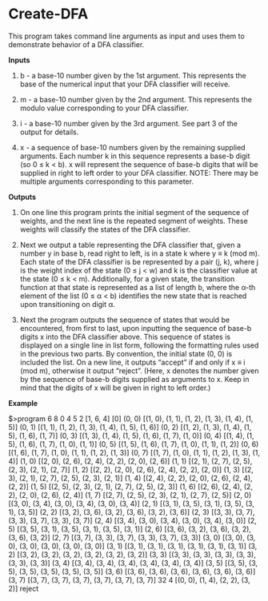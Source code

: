 # Create-DFA
This program takes command line arguments as input and uses them to demonstrate behavior of a DFA classifier.

**Inputs**

1. b - a base-10 number given by the 1st argument. This represents the
base of the numerical input that your DFA classifier will receive.

2. m - a base-10 number given by the 2nd argument. This represents the
modulo value corresponding to your DFA classifier.

3. i - a base-10 number given by the 3rd argument. See part 3 of the
output for details.

4. x - a sequence of base-10 numbers given by the remaining supplied
arguments. Each number k in this sequence represents a base-b digit
(so 0 ≤ k < b). x will represent the sequence of base-b digits that will
be supplied in right to left order to your DFA classifier. NOTE: There
may be multiple arguments corresponding to this parameter.

**Outputs** 

1. On one line this program prints the initial segment of the sequence 
of weights, and the next line is the repeated segment of weights. These 
weights will classify the states of the DFA classifier.

2. Next we output a table representing the DFA classifier that, 
given a number y in base b, read right to left, is in a state k 
where y ≡ k (mod m). Each state of the DFA classifier is be represented 
by a pair (j, k), where j is the weight index of the state (0 ≤ j < w) 
and k is the classifier value at the state (0 ≤ k < m). Additionally, 
for a given state, the transition function at that state is represented
as a list of length b, where the α-th element of the list (0 ≤ α < b) 
identifies the new state that is reached upon transitioning on digit α.

3. Next the program outputs the sequence of states that
would be encountered, from first to last, upon inputting the sequence
of base-b digits x into the DFA classifier above. This sequence of states
is displayed on a single line in list form, following the formatting
rules used in the previous two parts. By convention, the initial state
(0, 0) is included the list.
On a new line, it outputs “accept” if and only if x ≡ i (mod m), 
otherwise it output “reject”. (Here, x denotes the number given by the
sequence of base-b digits supplied as arguments to x. Keep in mind that
the digits of x will be given in right to left order.)

**Example**

$>program 6 8 0 4 5 2
[1, 6, 4]
[0]
(0, 0) [(1, 0), (1, 1), (1, 2), (1, 3), (1, 4), (1, 5)]
(0, 1) [(1, 1), (1, 2), (1, 3), (1, 4), (1, 5), (1, 6)]
(0, 2) [(1, 2), (1, 3), (1, 4), (1, 5), (1, 6), (1, 7)]
(0, 3) [(1, 3), (1, 4), (1, 5), (1, 6), (1, 7), (1, 0)]
(0, 4) [(1, 4), (1, 5), (1, 6), (1, 7), (1, 0), (1, 1)]
(0, 5) [(1, 5), (1, 6), (1, 7), (1, 0), (1, 1), (1, 2)]
(0, 6) [(1, 6), (1, 7), (1, 0), (1, 1), (1, 2), (1, 3)]
(0, 7) [(1, 7), (1, 0), (1, 1), (1, 2), (1, 3), (1, 4)]
(1, 0) [(2, 0), (2, 6), (2, 4), (2, 2), (2, 0), (2, 6)]
(1, 1) [(2, 1), (2, 7), (2, 5), (2, 3), (2, 1), (2, 7)]
(1, 2) [(2, 2), (2, 0), (2, 6), (2, 4), (2, 2), (2, 0)]
(1, 3) [(2, 3), (2, 1), (2, 7), (2, 5), (2, 3), (2, 1)]
(1, 4) [(2, 4), (2, 2), (2, 0), (2, 6), (2, 4), (2, 2)]
(1, 5) [(2, 5), (2, 3), (2, 1), (2, 7), (2, 5), (2, 3)]
(1, 6) [(2, 6), (2, 4), (2, 2), (2, 0), (2, 6), (2, 4)]
(1, 7) [(2, 7), (2, 5), (2, 3), (2, 1), (2, 7), (2, 5)]
(2, 0) [(3, 0), (3, 4), (3, 0), (3, 4), (3, 0), (3, 4)]
(2, 1) [(3, 1), (3, 5), (3, 1), (3, 5), (3, 1), (3, 5)]
(2, 2) [(3, 2), (3, 6), (3, 2), (3, 6), (3, 2), (3, 6)]
(2, 3) [(3, 3), (3, 7), (3, 3), (3, 7), (3, 3), (3, 7)]
(2, 4) [(3, 4), (3, 0), (3, 4), (3, 0), (3, 4), (3, 0)]
(2, 5) [(3, 5), (3, 1), (3, 5), (3, 1), (3, 5), (3, 1)]
(2, 6) [(3, 6), (3, 2), (3, 6), (3, 2), (3, 6), (3, 2)]
(2, 7) [(3, 7), (3, 3), (3, 7), (3, 3), (3, 7), (3, 3)]
(3, 0) [(3, 0), (3, 0), (3, 0), (3, 0), (3, 0), (3, 0)]
(3, 1) [(3, 1), (3, 1), (3, 1), (3, 1), (3, 1), (3, 1)]
(3, 2) [(3, 2), (3, 2), (3, 2), (3, 2), (3, 2), (3, 2)]
(3, 3) [(3, 3), (3, 3), (3, 3), (3, 3), (3, 3), (3, 3)]
(3, 4) [(3, 4), (3, 4), (3, 4), (3, 4), (3, 4), (3, 4)]
(3, 5) [(3, 5), (3, 5), (3, 5), (3, 5), (3, 5), (3, 5)]
(3, 6) [(3, 6), (3, 6), (3, 6), (3, 6), (3, 6), (3, 6)]
(3, 7) [(3, 7), (3, 7), (3, 7), (3, 7), (3, 7), (3, 7)]
32
4
[(0, 0), (1, 4), (2, 2), (3, 2)]
reject
